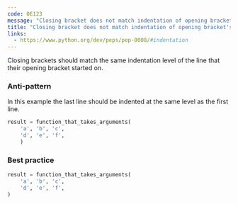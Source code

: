 ```yaml
---
code: OE123
message: "Closing bracket does not match indentation of opening bracket's line"
title: "Closing bracket does not match indentation of opening bracket's line (E123)"
links:
  - https://www.python.org/dev/peps/pep-0008/#indentation
---
```


Closing brackets should match the same indentation level of the line that their opening bracket started on.

### Anti-pattern

In this example the last line should be indented at the same level as the first line.

```python
result = function_that_takes_arguments(
    'a', 'b', 'c',
    'd', 'e', 'f',
    )
```

### Best practice

```python
result = function_that_takes_arguments(
    'a', 'b', 'c',
    'd', 'e', 'f',
)
```
